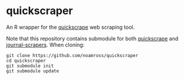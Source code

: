 # quickscraper

An R wrapper for the [quickscrape](https://github.com/ContentMine/quickscrape)
web scraping tool.

Note that this repository contains submodule for both 
[quickscrape](https://github.com/ContentMine/quickscrape) and
[journal-scrapers](https://github.com/ContentMine/journal-scrapers).  When
cloning:

```
git clone https://github.com/noamross/quickscraper
cd quickscraper
git submodule init
git submodule update
```